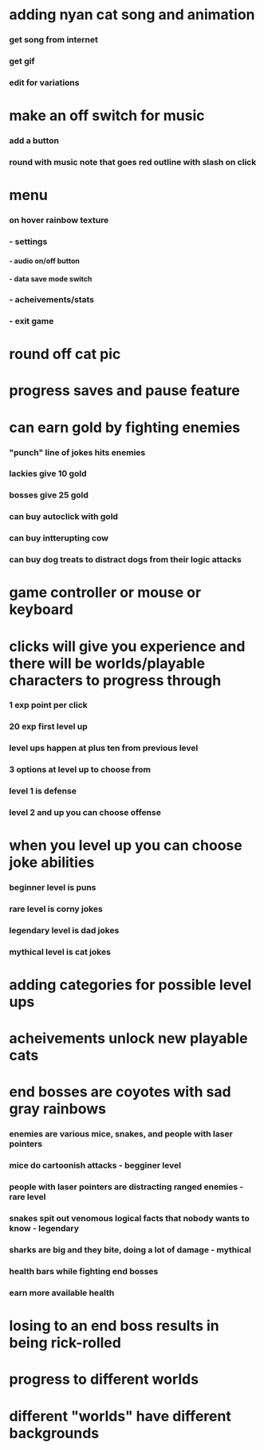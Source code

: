 # adding nyan cat song and animation
### get song from internet
### get gif 
### edit for variations

# make an off switch for music
### add a button
### round with music note that goes red outline with slash on click

# menu 
### on hover rainbow texture
### - settings
####  - audio on/off button
####  - data save mode switch
### - acheivements/stats
### - exit game

# round off cat pic

# progress saves and pause feature

# can earn gold by fighting enemies
### "punch" line of jokes hits enemies
### lackies give 10 gold
### bosses give 25 gold
### can buy autoclick with gold
### can buy intterupting cow
### can buy dog treats to distract dogs from their logic attacks

# game controller or mouse or keyboard

# clicks will give you experience and there will be worlds/playable characters to progress through
### 1 exp point per click
### 20 exp first level up
### level ups happen at plus ten from previous level
### 3 options at level up to choose from
### level 1 is defense
### level 2 and up you can choose offense


# when you level up you can choose joke abilities
### beginner level is puns
### rare level is corny jokes
### legendary level is dad jokes
### mythical level is cat jokes

# adding categories for possible level ups

# acheivements unlock new playable cats

# end bosses are coyotes with sad gray rainbows
### enemies are various mice, snakes, and people with laser pointers
### mice do cartoonish attacks - begginer level
### people with laser pointers are distracting ranged enemies  - rare level
### snakes spit out venomous logical facts that nobody wants to know - legendary
### sharks are big and they bite, doing a lot of damage - mythical

### health bars while fighting end bosses
### earn more available health 

# losing to an end boss results in being rick-rolled

# progress to different worlds

# different "worlds" have different backgrounds 

